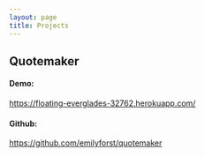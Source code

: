 ```yaml
---
layout: page
title: Projects
---
```



## Quotemaker

#### Demo:
https://floating-everglades-32762.herokuapp.com/

#### Github:
https://github.com/emilyforst/quotemaker